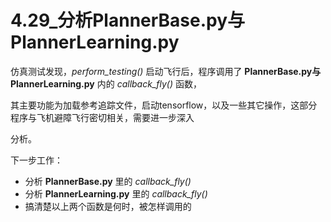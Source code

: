 # 4.29_分析PlannerBase.py与PlannerLearning.py

仿真测试发现，*perform_testing()* 启动飞行后，程序调用了 **PlannerBase.py与PlannerLearning.py** 内的 *callback_fly()* 函数，

其主要功能为加载参考追踪文件，启动tensorflow，以及一些其它操作，这部分程序与飞机避障飞行密切相关，需要进一步深入

分析。

下一步工作：

- 分析 **PlannerBase.py** 里的  *callback_fly()* 
- 分析 **PlannerLearning.py** 里的  *callback_fly()* 
- 搞清楚以上两个函数是何时，被怎样调用的